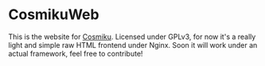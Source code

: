 # CosmikuWeb

This is the website for [Cosmiku](https://cosmiku.net). Licensed under GPLv3, for now it's a really light and simple raw HTML frontend under Nginx. Soon it will work under an actual framework, feel free to contribute!
